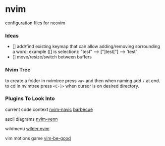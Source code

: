 # nvim
configuration files for neovim

### Ideas

- [] add/find existing keymap that can allow adding/removing sorrounding a word:
    example ([] is selection): "test" --> ["]test["] --> 'test'
- [] move/resize/switch between buffers

### Nvim Tree

to create a folder in nvimtree press `<a>` and then when naming add `/` at end.
to cd in nvimtree press `<C-]>` when cursor is on desired directory.

### Plugins To Look Into

current code context
[nvim-navic](https://github.com/SmiteshP/nvim-navic)
[barbecue](https://github.com/utilyre/barbecue.nvim)

ascii diagrams
[nvim-venn](https://github.com/jbyuki/venn.nvim)

wildmenu
[wilder.nvim](https://github.com/gelguy/wilder.nvim)

vim motions game
[vim-be-good](https://github.com/ThePrimeagen/vim-be-good)
